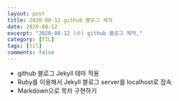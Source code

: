 ```yaml
---
layout: post
title: 2020-08-12 github 블로그 제작
date: 2020-08-12
excerpt: "2020-08-12 (수) github 블로그 제작,"
category: [TIL]
tags: [til]
comments: false
---
```


- github 블로그 Jekyll 테마 적용
- Ruby를 이용해서 Jekyll 블로그 server를 localhost로 접속
- Markdown으로 목차 구현하기